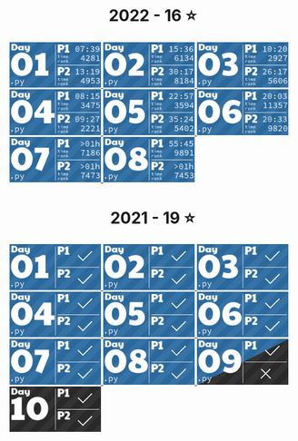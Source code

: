 <!-- AOC TILES BEGIN -->
<h1 align="center">
  2022 - 16 ⭐
</h1>
<a href="2022\Day 1\Day 1.py">
  <img src="Media\2022\01.png" width="161px">
</a>
<a href="2022\Day 2\Day 1.py">
  <img src="Media\2022\02.png" width="161px">
</a>
<a href="2022\Day 3\Day 3.py">
  <img src="Media\2022\03.png" width="161px">
</a>
<a href="2022\Day 4\Day 4.py">
  <img src="Media\2022\04.png" width="161px">
</a>
<a href="2022\Day 5\Puzzle 1.py">
  <img src="Media\2022\05.png" width="161px">
</a>
<a href="2022\Day 6\Day 6.py">
  <img src="Media\2022\06.png" width="161px">
</a>
<a href="2022\Day 7\Day 7.py">
  <img src="Media\2022\07.png" width="161px">
</a>
<a href="2022\Day 8\Day 8.py">
  <img src="Media\2022\08.png" width="161px">
</a>
<h1 align="center">
  2021 - 19 ⭐
</h1>
<a href="2021\Day 1\Puzzle 1.py">
  <img src="Media\2021\01.png" width="161px">
</a>
<a href="2021\Day 2\Puzzle 1.py">
  <img src="Media\2021\02.png" width="161px">
</a>
<a href="2021\Day 3\Puzzle 1.py">
  <img src="Media\2021\03.png" width="161px">
</a>
<a href="2021\Day 4\Puzzle 1.py">
  <img src="Media\2021\04.png" width="161px">
</a>
<a href="2021\Day 5\Puzzle 1.py">
  <img src="Media\2021\05.png" width="161px">
</a>
<a href="2021\Day 6\Puzzle 1.py">
  <img src="Media\2021\06.png" width="161px">
</a>
<a href="2021\Day 7\Puzzle 1.py">
  <img src="Media\2021\07.png" width="161px">
</a>
<a href="2021\Day 8\Puzzle 1.py">
  <img src="Media\2021\08.png" width="161px">
</a>
<a href="2021\Day 9\Puzzle 1.py">
  <img src="Media\2021\09.png" width="161px">
</a>
<a href="None">
  <img src="Media\2021\10.png" width="161px">
</a>
<!-- AOC TILES END -->